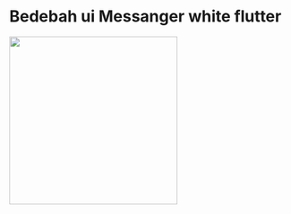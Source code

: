# Bedebah ui Messanger white flutter 
<img src= "https://github.com/shimozuki/Bedebah/blob/master/screen.png" width=300>
